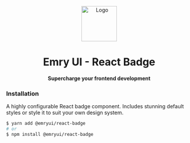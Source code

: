 <div align="center">
  <img style="width:96px; height:96px;" width="96" alt="Logo" src="https://github.com/thmsmtylr/emry-ui/blob/main/194703186-1603a72a-b997-4923-9953-da97270eac58-min%202.png?raw=true">
</div>

<div align="center">
  <h1>Emry UI - React Badge</h1>
  <p><b>Supercharge your frontend development</b></p>
</div>

### Installation

A highly configurable React badge component. Includes stunning default styles or style it to suit your own design system.

```sh
$ yarn add @emryui/react-badge
# or
$ npm install @emryui/react-badge
```
